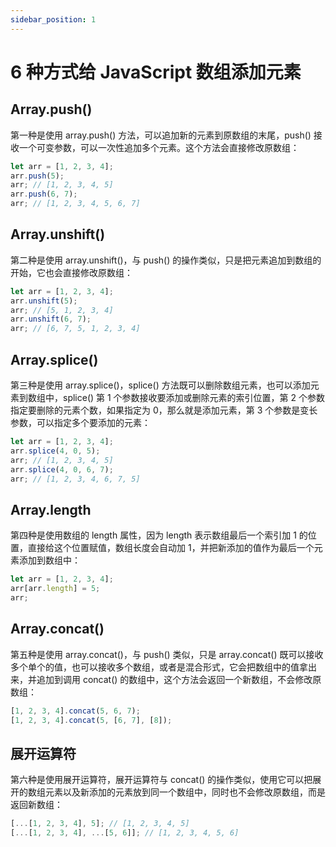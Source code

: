 ```yaml
---
sidebar_position: 1
---
```


# 6 种方式给 JavaScript 数组添加元素

## Array.push()[​](https://zxuqian.cn/videos/js/6-ways-to-add-elements-to-an-array#arraypush "Direct link to heading")

第一种是使用 array.push() 方法，可以追加新的元素到原数组的末尾，push() 接收一个可变参数，可以一次性追加多个元素。这个方法会直接修改原数组：

```js
let arr = [1, 2, 3, 4];
arr.push(5);
arr; // [1, 2, 3, 4, 5]
arr.push(6, 7);
arr; // [1, 2, 3, 4, 5, 6, 7]
```

## Array.unshift()[​](https://zxuqian.cn/videos/js/6-ways-to-add-elements-to-an-array#arrayunshift "Direct link to heading")

第二种是使用 array.unshift()，与 push() 的操作类似，只是把元素追加到数组的开始，它也会直接修改原数组：

```js
let arr = [1, 2, 3, 4];
arr.unshift(5);
arr; // [5, 1, 2, 3, 4]
arr.unshift(6, 7);
arr; // [6, 7, 5, 1, 2, 3, 4]
```

## Array.splice()[​](https://zxuqian.cn/videos/js/6-ways-to-add-elements-to-an-array#arraysplice "Direct link to heading")

第三种是使用 array.splice()，splice() 方法既可以删除数组元素，也可以添加元素到数组中，splice() 第 1 个参数接收要添加或删除元素的索引位置，第 2 个参数指定要删除的元素个数，如果指定为 0，那么就是添加元素，第 3 个参数是变长参数，可以指定多个要添加的元素：

```js
let arr = [1, 2, 3, 4];
arr.splice(4, 0, 5);
arr; // [1, 2, 3, 4, 5]
arr.splice(4, 0, 6, 7);
arr; // [1, 2, 3, 4, 6, 7, 5]
```

## Array.length[​](https://zxuqian.cn/videos/js/6-ways-to-add-elements-to-an-array#arraylength "Direct link to heading")

第四种是使用数组的 length 属性，因为 length 表示数组最后一个索引加 1 的位置，直接给这个位置赋值，数组长度会自动加 1，并把新添加的值作为最后一个元素添加到数组中：

```js
let arr = [1, 2, 3, 4];
arr[arr.length] = 5;
arr;
```

## Array.concat()[​](https://zxuqian.cn/videos/js/6-ways-to-add-elements-to-an-array#arrayconcat "Direct link to heading")

第五种是使用 array.concat()，与 push() 类似，只是 array.concat() 既可以接收多个单个的值，也可以接收多个数组，或者是混合形式，它会把数组中的值拿出来，并追加到调用 concat() 的数组中，这个方法会返回一个新数组，不会修改原数组：

```js
[1, 2, 3, 4].concat(5, 6, 7);
[1, 2, 3, 4].concat(5, [6, 7], [8]);
```

## 展开运算符[​](https://zxuqian.cn/videos/js/6-ways-to-add-elements-to-an-array#%E5%B1%95%E5%BC%80%E8%BF%90%E7%AE%97%E7%AC%A6 "Direct link to heading")

第六种是使用展开运算符，展开运算符与 concat() 的操作类似，使用它可以把展开的数组元素以及新添加的元素放到同一个数组中，同时也不会修改原数组，而是返回新数组：

```js
[...[1, 2, 3, 4], 5]; // [1, 2, 3, 4, 5]
[...[1, 2, 3, 4], ...[5, 6]]; // [1, 2, 3, 4, 5, 6]
```
